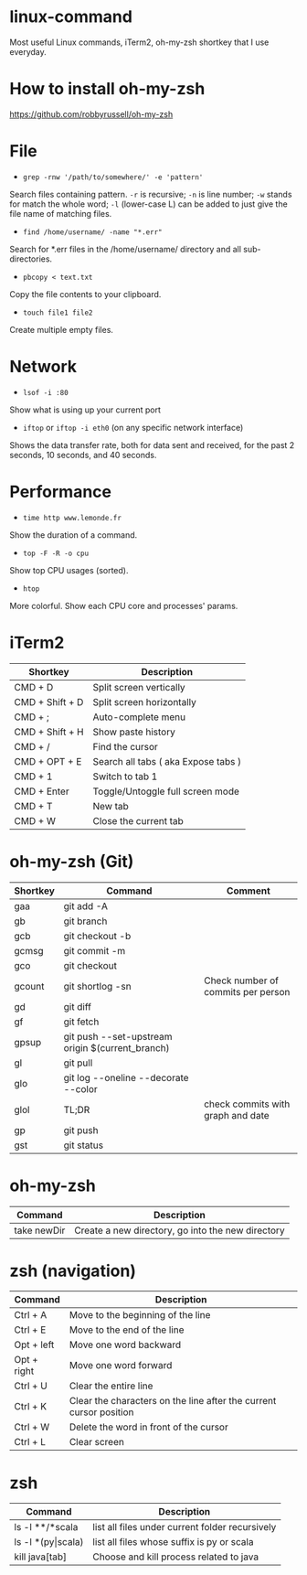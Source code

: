 # linux-command
Most useful Linux commands, iTerm2, oh-my-zsh shortkey that I use everyday.

# How to install oh-my-zsh
https://github.com/robbyrussell/oh-my-zsh

# File
- `grep -rnw '/path/to/somewhere/' -e 'pattern'`

Search files containing pattern. `-r` is recursive; `-n` is line number; `-w` stands for match the whole word; `-l` (lower-case L) can be added to just give the file name of matching files.

- `find /home/username/ -name "*.err"`

Search for *.err files in the /home/username/ directory and all sub-directories.

- `pbcopy < text.txt`

Copy the file contents to your clipboard.

- `touch file1 file2`

Create multiple empty files.

# Network
- `lsof -i :80`

Show what is using up your current port

- `iftop` or `iftop -i eth0` (on any specific network interface)

Shows the data transfer rate, both for data sent and received, for the past 2 seconds, 10 seconds, and 40 seconds.

# Performance
- `time http www.lemonde.fr`

Show the duration of a command.

- `top -F -R -o cpu`

Show top CPU usages (sorted).

- `htop`

More colorful. Show each CPU core and processes' params.


# iTerm2
| Shortkey        | Description                         |
| --------------- | ----------------------------------- |
| CMD + D         | Split screen vertically             |
| CMD + Shift + D | Split screen horizontally           |
| CMD + ;         | Auto-complete menu                  |
| CMD + Shift + H | Show paste history                  |
| CMD + /         | Find the cursor                     |
| CMD + OPT + E   | Search all tabs ( aka Expose tabs ) |
| CMD + 1         | Switch to tab 1                     |
| CMD + Enter     | Toggle/Untoggle full screen mode    |
| CMD + T         | New tab                             |
| CMD + W         | Close the current tab               |

# oh-my-zsh (Git)
| Shortkey | Command                                          | Comment                            |
| -------- | ------------------------------------------------ | ---------------------------------- |
| gaa      | git add -A                                       |                                    |
| gb       | git branch                                       |                                    |
| gcb      | git checkout -b                                  |                                    |
| gcmsg    | git commit -m                                    |                                    |
| gco      | git checkout                                     |                                    |
| gcount   | git shortlog -sn                                 | Check number of commits per person |
| gd       | git diff                                         |                                    |
| gf       | git fetch                                        |                                    |
| gpsup    | git push --set-upstream origin $(current_branch) |                                    |
| gl       | git pull                                         |                                    |
| glo      | git log --oneline --decorate --color             |                                    |
| glol     | TL;DR                                            | check commits with graph and date  |
| gp       | git push                                         |                                    |
| gst      | git status                                       |                                    |

# oh-my-zsh
| Command     | Description                                       |
| ----------- | ------------------------------------------------- |
| take newDir | Create a new directory, go into the new directory |

# zsh (navigation)
| Command     | Description                                                        |
| ----------- | ------------------------------------------------------------------ |
| Ctrl + A    | Move to the beginning of the line                                  |
| Ctrl + E    | Move to the end of the line                                        |
| Opt + left  | Move one word backward                                             |
| Opt + right | Move one word forward                                              |
| Ctrl + U    | Clear the entire line                                              |
| Ctrl + K    | Clear the characters on the line after the current cursor position |
| Ctrl + W    | Delete the word in front of the cursor                             |
| Ctrl + L    | Clear screen                                                       |

# zsh
| Command             | Description                                     |
| ------------------- | ----------------------------------------------- |
| ls -l \**/*scala    | list all files under current folder recursively |
| ls -l \*(py\|scala) | list all files whose suffix is py or scala      |
| kill java[tab]      | Choose and kill process related to java         |
